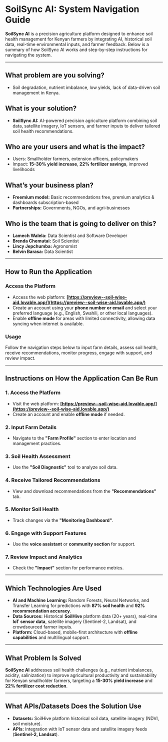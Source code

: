 # SoilSync AI: System Navigation Guide  

**SoilSync AI** is a precision agriculture platform designed to enhance soil health management for Kenyan farmers by integrating AI, historical soil data, real-time environmental inputs, and farmer feedback. Below is a summary of how SoilSync AI works and step-by-step instructions for navigating the system.

---

## What problem are you solving?  

- Soil degradation, nutrient imbalance, low yields, lack of data-driven soil management in Kenya.  

## What is your solution?  

- **SoilSync AI:** AI-powered precision agriculture platform combining soil data, satellite imagery, IoT sensors, and farmer inputs to deliver tailored soil health recommendations.  

## Who are your users and what is the impact?  

- Users: Smallholder farmers, extension officers, policymakers  
- Impact: **15-30% yield increase**, **22% fertilizer savings**, improved livelihoods  

## What’s your business plan?  

- **Freemium model:** Basic recommendations free, premium analytics & dashboards subscription-based  
- **Partnerships:** Governments, NGOs, and agri-businesses  

## Who is the team that is going to deliver on this?  

- **Lamech Walela:** Data Scientist and Software Developer  
- **Brenda Chemutai:** Soil Scientist  
- **Lincy Jepchumba:** Agronomist  
- **Belvin Barasa:** Data Scientist  

---

## How to Run the Application  

### Access the Platform  
- Access the web platform: **[https://preview--soil-wise-aid.lovable.app/](https://preview--soil-wise-aid.lovable.app/)**  
- Create an account using your **phone number or email** and select your preferred language (e.g., English, Swahili, or other local languages).  
- Enable **offline mode** for areas with limited connectivity, allowing data syncing when internet is available.  

### Usage  
Follow the navigation steps below to input farm details, assess soil health, receive recommendations, monitor progress, engage with support, and review impact.

---

## Instructions on How the Application Can Be Run  

### 1. Access the Platform  
- Visit the web platform: **[https://preview--soil-wise-aid.lovable.app/](https://preview--soil-wise-aid.lovable.app/)**  
- Create an account and enable **offline mode** if needed.  

### 2. Input Farm Details  
- Navigate to the **"Farm Profile"** section to enter location and management practices.  

### 3. Soil Health Assessment  
- Use the **"Soil Diagnostic"** tool to analyze soil data.  

### 4. Receive Tailored Recommendations  
- View and download recommendations from the **"Recommendations"** tab.  

### 5. Monitor Soil Health  
- Track changes via the **"Monitoring Dashboard"**.  

### 6. Engage with Support Features  
- Use the **voice assistant** or **community section** for support.  

### 7. Review Impact and Analytics  
- Check the **"Impact"** section for performance metrics.  

---

## Which Technologies Are Used  

- **AI and Machine Learning:** Random Forests, Neural Networks, and Transfer Learning for predictions with **87% soil health** and **92% recommendation accuracy**.  
- **Data Sources:** Historical **SoilHive** platform data (20+ years), real-time **IoT sensor data**, satellite imagery (Sentinel-2, Landsat), and crowdsourced farmer inputs.  
- **Platform:** Cloud-based, mobile-first architecture with **offline capabilities** and multilingual support.  

---

## What Problem Is Solved  

**SoilSync AI** addresses soil health challenges (e.g., nutrient imbalances, acidity, salinization) to improve agricultural productivity and sustainability for Kenyan smallholder farmers, targeting a **15-30% yield increase** and **22% fertilizer cost reduction**.  

---

## What APIs/Datasets Does the Solution Use  

- **Datasets:** SoilHive platform historical soil data, satellite imagery (NDVI, soil moisture).  
- **APIs:** Integration with IoT sensor data and satellite imagery feeds (**Sentinel-2, Landsat**).  
